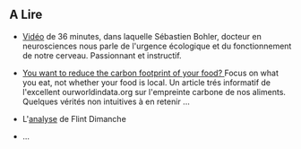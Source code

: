 ## A Lire

* [Vidéo](https://www.youtube.com/watch?v=SRvb7LCKB-c&t=7s) de 36 minutes, dans laquelle Sébastien Bohler, docteur en neurosciences nous parle de l'urgence écologique et du fonctionnement de notre cerveau. Passionnant et instructif.

* [You want to reduce the carbon footprint of your food? ](https://ourworldindata.org/food-choice-vs-eating-local) Focus on what you eat, not whether your food is local. Un article trés informatif de l'excellent ourworldindata.org sur l'empreinte carbone de nos aliments. Quelques vérités non intuitives à en retenir ...

* L'[analyse](https://news.flint.media/2019/11/17/resoudre-le-probleme-du-rechauffement-climatique-en-5mn-flint-dimanche-8/) de Flint Dimanche

* ...

